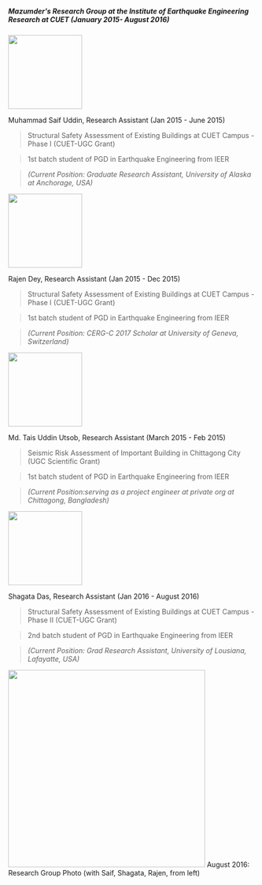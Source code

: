 ##### Mazumder's Research Group at the Institute of Earthquake Engineering Research at CUET (January 2015- August 2016)

<img src="../img/saif.png" width="150px">

Muhammad Saif Uddin, Research Assistant (Jan 2015 -  June 2015)
> Structural Safety Assessment of Existing Buildings at CUET Campus - Phase I (CUET-UGC Grant)

> 1st batch student of PGD in Earthquake Engineering from IEER

> *(Current Position: Graduate Research Assistant, University of Alaska at Anchorage, USA)*

<img src="../img/rajen.png" width="150px">

Rajen Dey, Research Assistant (Jan 2015 - Dec 2015)
> Structural Safety Assessment of Existing Buildings at CUET Campus - Phase I (CUET-UGC Grant)

> 1st batch student of PGD in Earthquake Engineering from IEER

> *(Current Position: CERG-C 2017 Scholar at University of Geneva, Switzerland)*

<img src="../img/utsob.png" width="150px">

Md. Tais Uddin Utsob, Research Assistant (March 2015 - Feb 2015)
> Seismic Risk Assessment of Important Building in Chittagong City (UGC Scientific Grant)

> 1st batch student of PGD in Earthquake Engineering from IEER

> *(Current Position:serving as a project engineer at private org at Chittagong, Bangladesh)*

<img src="../img/shagata.png" width="150px">

Shagata Das, Research Assistant (Jan 2016 -  August 2016)
> Structural Safety Assessment of Existing Buildings at CUET Campus - Phase II (CUET-UGC Grant)

> 2nd batch student of PGD in Earthquake Engineering from IEER

> *(Current Position: Grad Research Assistant, University of Lousiana, Lafayatte, USA)*


<img src="../img/IEER Students.png" width="400px">
August 2016: Research Group Photo (with Saif, Shagata, Rajen, from left)
